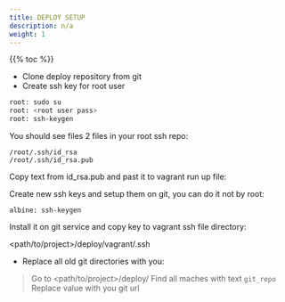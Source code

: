 ```yaml
---
title: DEPLOY SETUP
description: n/a
weight: 1
---
```


{{% toc %}}

* Clone deploy repository from git
* Create ssh key for root user

```bash 
root: sudo su
root: <root user pass>
root: ssh-keygen
```

You should see files 2 files in your root ssh repo:

```
/root/.ssh/id_rsa
/root/.ssh/id_rsa.pub
```

Copy text from id_rsa.pub and past it to vagrant run up file:

Create new ssh keys and setup them on git, you can do it not by root:

```
albine: ssh-keygen
```

Install it on git service and copy key to vagrant ssh file directory:

<path/to/project>/deploy/vagrant/.ssh

* Replace all old git directories with you:

> Go to <path/to/project>/deploy/ 
> Find all maches with text `git_repo`
> Replace value with you git url


